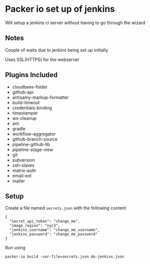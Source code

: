 # Packer io set up of jenkins

Will setup a jenkins ci server without having to go through the wizard

## Notes
Couple of waits due to jenkins being set up initially

Uses SSL(HTTPS) for the webserver

## Plugins Included

- cloudbees-folder
- github-api
- antisamy-markup-formatter
- build-timeout
- credentials-binding
- timestamper
- ws-cleanup
- ant
- gradle
- workflow-aggregator
- github-branch-source
- pipeline-github-lib
- pipeline-stage-view
- git
- subversion
- ssh-slaves
- matrix-auth
- email-ext
- mailer

## Setup

Create a file named `secrets.json` with the following content
```
{
  "secret_api_token": "change_me",
  "image_region": "nyc3",
  "jenkins_username": "change_me_username",
  "jenkins_password": "change_me_password"
}
```

Run using
```
packer-io build -var-file=secrets.json do-jenkins.json
```




